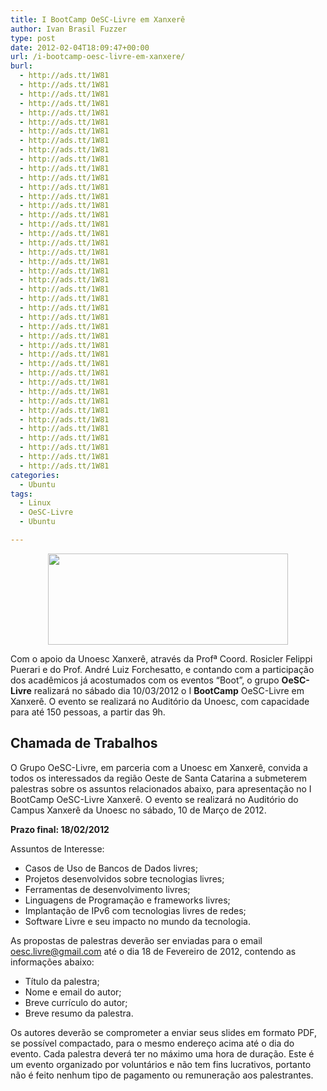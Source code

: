 ```yaml
---
title: I BootCamp OeSC-Livre em Xanxerê
author: Ivan Brasil Fuzzer
type: post
date: 2012-02-04T18:09:47+00:00
url: /i-bootcamp-oesc-livre-em-xanxere/
burl:
  - http://ads.tt/1W81
  - http://ads.tt/1W81
  - http://ads.tt/1W81
  - http://ads.tt/1W81
  - http://ads.tt/1W81
  - http://ads.tt/1W81
  - http://ads.tt/1W81
  - http://ads.tt/1W81
  - http://ads.tt/1W81
  - http://ads.tt/1W81
  - http://ads.tt/1W81
  - http://ads.tt/1W81
  - http://ads.tt/1W81
  - http://ads.tt/1W81
  - http://ads.tt/1W81
  - http://ads.tt/1W81
  - http://ads.tt/1W81
  - http://ads.tt/1W81
  - http://ads.tt/1W81
  - http://ads.tt/1W81
  - http://ads.tt/1W81
  - http://ads.tt/1W81
  - http://ads.tt/1W81
  - http://ads.tt/1W81
  - http://ads.tt/1W81
  - http://ads.tt/1W81
  - http://ads.tt/1W81
  - http://ads.tt/1W81
  - http://ads.tt/1W81
  - http://ads.tt/1W81
  - http://ads.tt/1W81
  - http://ads.tt/1W81
  - http://ads.tt/1W81
  - http://ads.tt/1W81
  - http://ads.tt/1W81
  - http://ads.tt/1W81
  - http://ads.tt/1W81
  - http://ads.tt/1W81
  - http://ads.tt/1W81
  - http://ads.tt/1W81
  - http://ads.tt/1W81
  - http://ads.tt/1W81
  - http://ads.tt/1W81
categories:
  - Ubuntu
tags:
  - Linux
  - OeSC-Livre
  - Ubuntu

---
```

<p style="text-align: center;">
  <a href="http://www.oesc-livre.org/"><img class="alignnone size-full wp-image-3207" title="logo-oesc-livre-final-sem-url-medio" alt="" src="http://www.ubuntero.com.br/wp-content/uploads/2012/02/logo-oesc-livre-final-sem-url-medio.png" width="384" height="146" /></a>
</p>

Com o apoio da Unoesc Xanxerê, através da Profª Coord. Rosicler Felippi Puerari e do Prof. André Luiz Forchesatto, e contando com a participação dos acadêmicos já acostumados com os eventos “Boot”, o grupo **OeSC-Livre** realizará no sábado dia 10/03/2012 o I **BootCamp** OeSC-Livre em Xanxerê. O evento se realizará no Auditório da Unoesc, com capacidade para até 150 pessoas, a partir das 9h.

## **Chamada de Trabalhos**

O Grupo OeSC-Livre, em parceria com a Unoesc em Xanxerê, convida a todos os interessados da região Oeste de Santa Catarina a submeterem palestras sobre os assuntos relacionados abaixo, para apresentação no I BootCamp OeSC-Livre Xanxerê. O evento se realizará no Auditório do Campus Xanxerê da Unoesc no sábado, 10 de Março de 2012.

**Prazo final: 18/02/2012**

Assuntos de Interesse:

  * Casos de Uso de Bancos de Dados livres;
  * Projetos desenvolvidos sobre tecnologias livres;
  * Ferramentas de desenvolvimento livres;
  * Linguagens de Programação e frameworks livres;
  * Implantação de IPv6 com tecnologias livres de redes;
  * Software Livre e seu impacto no mundo da tecnologia.

As propostas de palestras deverão ser enviadas para o email <oesc.livre@gmail.com> até o dia 18 de Fevereiro de 2012, contendo as informações abaixo:

  * Título da palestra;
  * Nome e email do autor;
  * Breve currículo do autor;
  * Breve resumo da palestra.

Os autores deverão se comprometer a enviar seus slides em formato PDF, se possível compactado, para o mesmo endereço acima até o dia do evento. Cada palestra deverá ter no máximo uma hora de duração. Este é um evento organizado por voluntários e não tem fins lucrativos, portanto não é feito nenhum tipo de pagamento ou remuneração aos palestrantes.